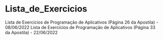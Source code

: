 # Lista_de_Exercicios
Lista de Exercícios de Programação de Aplicativos (Página 26 da Apostila) - 08/06/2022
Lista de Exercícios de Programação de Aplicativos (Página 33 da Apostila) - 22/06/2022
